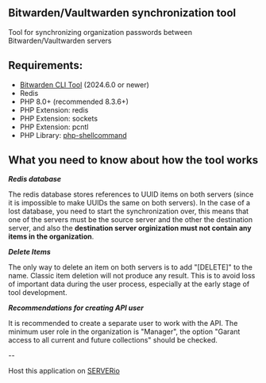 ## Bitwarden/Vaultwarden synchronization tool

Tool for synchronizing organization passwords between Bitwarden/Vaultwarden servers

## Requirements:

 - [Bitwarden CLI Tool](https://bitwarden.com/help/cli/) (2024.6.0 or newer)
 - Redis
 - PHP 8.0+ (recommended 8.3.6+)
 - PHP Extension: redis
 - PHP Extension: sockets
 - PHP Extension: pcntl
 - PHP Library: [php-shellcommand](https://github.com/mikehaertl/php-shellcommand)

## What you need to know about how the tool works

***Redis database*** 

The redis database stores references to UUID items on both servers (since it is impossible to make UUIDs the same on both servers). In the case of a lost database, you need to start the synchronization over, this means that one of the servers must be the source server and the other the destination server, and also the **destination server orginization must not contain any items in the organization**.

***Delete Items***

The only way to delete an item on both servers is to add "[DELETE]" to the name. Classic item deletion will not produce any result. This is to avoid loss of important data during the user process, especially at the early stage of tool development.

***Recommendations for creating API user***

It is recommended to create a separate user to work with the API. The minimum user role in the organization is "Manager", the option "Garant access to all current and future collections" should be checked.

--

Host this application on [SERVERio](https://serverio.io/vps_docker)
